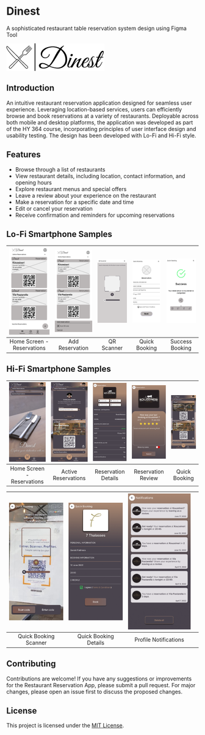 # Dinest
A sophisticated restaurant table reservation system design using Figma Tool

![App Logo](Hi-Fi/Logo.png)

## Introduction

An intuitive restaurant reservation application designed for seamless user experience. Leveraging location-based services, users can efficiently browse and book reservations at a variety of restaurants. Deployable across both mobile and desktop platforms, the application was developed as part of the HY 364 course, incorporating principles of user interface design and usability testing. The design has been developed with Lo-Fi and Hi-Fi style.

## Features

- Browse through a list of restaurants
- View restaurant details, including location, contact information, and opening hours
- Explore restaurant menus and special offers
- Leave a review about your experience on the restaurant
- Make a reservation for a specific date and time
- Edit or cancel your reservation
- Receive confirmation and reminders for upcoming reservations


## Lo-Fi Smartphone Samples

| ![Home Screen - Reservations](Lo-Fi\01_Mobile_Reservations.png) | ![Add Reservation](Lo-Fi\02_Mobile_Add_Reservation.png) | ![QR Scanner](Lo-Fi\04_Mobile_QR_Scanner.png) | ![Quick Booking](Lo-Fi\05_Mobile_Quick_Booking.png) | ![Success Booking](Lo-Fi\06_Mobile_Success_Booking.png) |
|:---:|:---:|:---:|:---:|:---:|
| Home Screen - Reservations | Add Reservation | QR Scanner | Quick Booking | Success Booking |

## Hi-Fi Smartphone Samples

| ![Home Screen - Reservations](Hi-Fi\01_mobile_homepage_reservations.png) | ![Active Reservations](Hi-Fi\02_mobile_homepage_active_reservations.png) | ![Reservation Details](Hi-Fi\03_mobile_reservation_details.png) | ![Reservation Review](Hi-Fi\05_mobile_reservation_review.png) | ![Quick Booking](Hi-Fi\07_mobile_quick_booking.png) |
|:---:|:---:|:---:|:---:|:---:|
| Home Screen - Reservations | Active Reservations | Reservation Details | Reservation Review | Quick Booking |

| ![Quick Booking Scanner](Hi-Fi\08_mobile_quick_booking_scanner.png) | ![Quick Booking Details](Hi-Fi\09_mobile_quick_booking_details.png) | ![Profile Notifications](Hi-Fi\11_mobile_profile_notifications.png) | |
|:---:|:---:|:---:|---|
| Quick Booking Scanner | Quick Booking Details | Profile Notifications | |





## Contributing

Contributions are welcome! If you have any suggestions or improvements for the Restaurant Reservation App, please submit a pull request. For major changes, please open an issue first to discuss the proposed changes.

## License

This project is licensed under the [MIT License](LICENSE).
